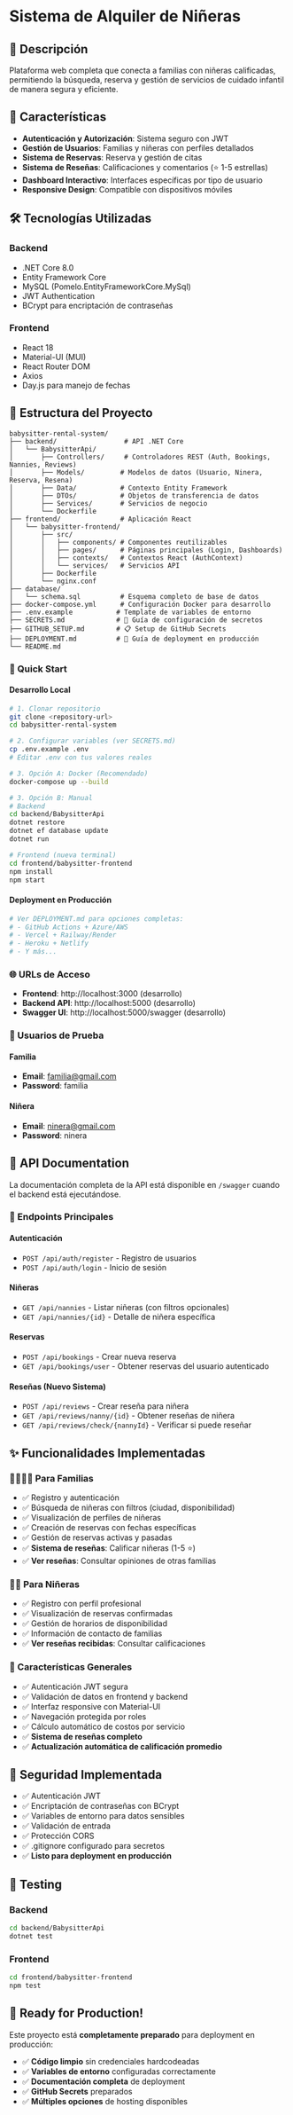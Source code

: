 # Sistema de Alquiler de Niñeras

## 🎯 Descripción
Plataforma web completa que conecta a familias con niñeras calificadas, permitiendo la búsqueda, reserva y gestión de servicios de cuidado infantil de manera segura y eficiente.

## 🚀 Características

- **Autenticación y Autorización**: Sistema seguro con JWT
- **Gestión de Usuarios**: Familias y niñeras con perfiles detallados
- **Sistema de Reservas**: Reserva y gestión de citas
- **Sistema de Reseñas**: Calificaciones y comentarios (⭐ 1-5 estrellas)
- **Dashboard Interactivo**: Interfaces específicas por tipo de usuario
- **Responsive Design**: Compatible con dispositivos móviles

## 🛠️ Tecnologías Utilizadas

### Backend
- .NET Core 8.0
- Entity Framework Core
- MySQL (Pomelo.EntityFrameworkCore.MySql)
- JWT Authentication
- BCrypt para encriptación de contraseñas

### Frontend
- React 18
- Material-UI (MUI)
- React Router DOM
- Axios
- Day.js para manejo de fechas

## 📁 Estructura del Proyecto

```
babysitter-rental-system/
├── backend/                 # API .NET Core
│   └── BabysitterApi/
│       ├── Controllers/     # Controladores REST (Auth, Bookings, Nannies, Reviews)
│       ├── Models/         # Modelos de datos (Usuario, Ninera, Reserva, Resena)
│       ├── Data/           # Contexto Entity Framework
│       ├── DTOs/           # Objetos de transferencia de datos
│       ├── Services/       # Servicios de negocio
│       └── Dockerfile
├── frontend/               # Aplicación React
│   └── babysitter-frontend/
│       ├── src/
│       │   ├── components/ # Componentes reutilizables
│       │   ├── pages/      # Páginas principales (Login, Dashboards)
│       │   ├── contexts/   # Contextos React (AuthContext)
│       │   └── services/   # Servicios API
│       ├── Dockerfile
│       └── nginx.conf
├── database/
│   └── schema.sql          # Esquema completo de base de datos
├── docker-compose.yml      # Configuración Docker para desarrollo
├── .env.example           # Template de variables de entorno
├── SECRETS.md             # 🔐 Guía de configuración de secretos
├── GITHUB_SETUP.md        # 📋 Setup de GitHub Secrets
├── DEPLOYMENT.md          # 🚀 Guía de deployment en producción
└── README.md
```

### 🚀 Quick Start

#### **Desarrollo Local**
```bash
# 1. Clonar repositorio
git clone <repository-url>
cd babysitter-rental-system

# 2. Configurar variables (ver SECRETS.md)
cp .env.example .env
# Editar .env con tus valores reales

# 3. Opción A: Docker (Recomendado)
docker-compose up --build

# 3. Opción B: Manual
# Backend
cd backend/BabysitterApi
dotnet restore
dotnet ef database update
dotnet run

# Frontend (nueva terminal)
cd frontend/babysitter-frontend
npm install
npm start
```

#### **Deployment en Producción**
```bash
# Ver DEPLOYMENT.md para opciones completas:
# - GitHub Actions + Azure/AWS
# - Vercel + Railway/Render  
# - Heroku + Netlify
# - Y más...
```

### 🌐 URLs de Acceso

- **Frontend**: http://localhost:3000 (desarrollo)
- **Backend API**: http://localhost:5000 (desarrollo)
- **Swagger UI**: http://localhost:5000/swagger (desarrollo)

### 👥 Usuarios de Prueba

#### Familia
- **Email**: familia@gmail.com
- **Password**: familia

#### Niñera
- **Email**: ninera@gmail.com
- **Password**: ninera
## 📖 API Documentation

La documentación completa de la API está disponible en `/swagger` cuando el backend está ejecutándose.

### 🔌 Endpoints Principales

#### Autenticación
- `POST /api/auth/register` - Registro de usuarios
- `POST /api/auth/login` - Inicio de sesión

#### Niñeras
- `GET /api/nannies` - Listar niñeras (con filtros opcionales)
- `GET /api/nannies/{id}` - Detalle de niñera específica

#### Reservas
- `POST /api/bookings` - Crear nueva reserva
- `GET /api/bookings/user` - Obtener reservas del usuario autenticado

#### Reseñas (Nuevo Sistema)
- `POST /api/reviews` - Crear reseña para niñera
- `GET /api/reviews/nanny/{id}` - Obtener reseñas de niñera
- `GET /api/reviews/check/{nannyId}` - Verificar si puede reseñar

## ✨ Funcionalidades Implementadas

### 👨‍👩‍👧‍👦 Para Familias
- ✅ Registro y autenticación
- ✅ Búsqueda de niñeras con filtros (ciudad, disponibilidad)
- ✅ Visualización de perfiles de niñeras
- ✅ Creación de reservas con fechas específicas
- ✅ Gestión de reservas activas y pasadas
- ✅ **Sistema de reseñas**: Calificar niñeras (1-5 ⭐)
- ✅ **Ver reseñas**: Consultar opiniones de otras familias

### 👩‍🔬 Para Niñeras
- ✅ Registro con perfil profesional
- ✅ Visualización de reservas confirmadas
- ✅ Gestión de horarios de disponibilidad
- ✅ Información de contacto de familias
- ✅ **Ver reseñas recibidas**: Consultar calificaciones

### 🌟 Características Generales
- ✅ Autenticación JWT segura
- ✅ Validación de datos en frontend y backend
- ✅ Interfaz responsive con Material-UI
- ✅ Navegación protegida por roles
- ✅ Cálculo automático de costos por servicio
- ✅ **Sistema de reseñas completo**
- ✅ **Actualización automática de calificación promedio**

## 🔐 Seguridad Implementada

- ✅ Autenticación JWT
- ✅ Encriptación de contraseñas con BCrypt
- ✅ Variables de entorno para datos sensibles
- ✅ Validación de entrada
- ✅ Protección CORS
- ✅ .gitignore configurado para secretos
- ✅ **Listo para deployment en producción**

## 🧪 Testing

### Backend
```bash
cd backend/BabysitterApi
dotnet test
```

### Frontend
```bash
cd frontend/babysitter-frontend
npm test
```

## 🚀 **Ready for Production!**

Este proyecto está **completamente preparado** para deployment en producción:

- ✅ **Código limpio** sin credenciales hardcodeadas
- ✅ **Variables de entorno** configuradas correctamente
- ✅ **Documentación completa** de deployment
- ✅ **GitHub Secrets** preparados
- ✅ **Múltiples opciones** de hosting disponibles
